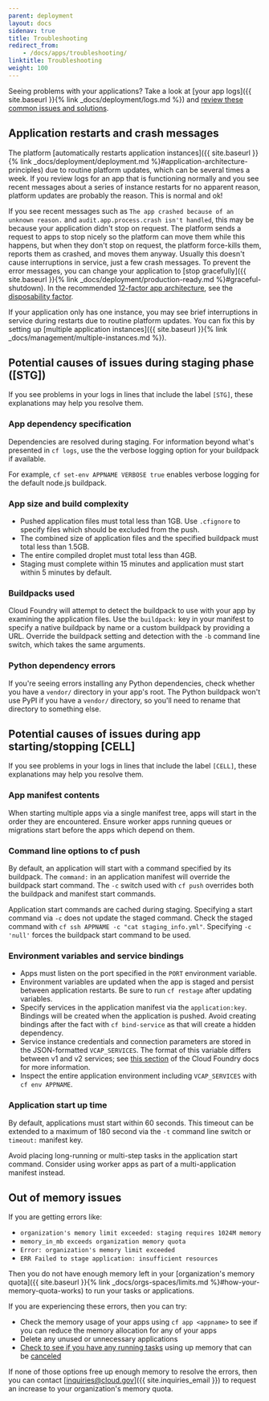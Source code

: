 ```yaml
---
parent: deployment
layout: docs
sidenav: true
title: Troubleshooting
redirect_from:
    - /docs/apps/troubleshooting/
linktitle: Troubleshooting
weight: 100
---
```


Seeing problems with your applications? Take a look at [your app logs]({{ site.baseurl }}{% link _docs/deployment/logs.md %}) and [review these common issues and solutions](https://docs.cloudfoundry.org/devguide/deploy-apps/troubleshoot-app-health.html).

## Application restarts and crash messages

The platform [automatically restarts application instances]({{ site.baseurl }}{% link _docs/deployment/deployment.md %}#application-architecture-principles) due to routine platform updates, which can be several times a week. If you review logs for an app that is functioning normally and you see recent messages about a series of instance restarts for no apparent reason, platform updates are probably the reason. This is normal and ok!

If you see recent messages such as `The app crashed because of an unknown reason.` and `audit.app.process.crash isn't handled`, this may be because your application didn't stop on request. The platform sends a request to apps to stop nicely so the platform can move them while this happens, but when they don't stop on request, the platform force-kills them, reports them as crashed, and moves them anyway. Usually this doesn't cause interruptions in service, just a few crash messages. To prevent the error messages, you can change your application to [stop gracefully]({{ site.baseurl }}{% link _docs/deployment/production-ready.md %}#graceful-shutdown). In the recommended [12-factor app architecture](https://12factor.net/), see the [disposability factor](https://12factor.net/disposability).

If your application only has one instance, you may see brief interruptions in service during restarts due to routine platform updates. You can fix this by setting up [multiple application instances]({{ site.baseurl }}{% link _docs/management/multiple-instances.md %}).

## Potential causes of issues during staging phase ([STG])

If you see problems in your logs in lines that include the label `[STG]`, these explanations may help you resolve them.

### App dependency specification

Dependencies are resolved during staging. For information beyond what's presented in `cf logs`, use the the verbose logging option for your buildpack if available.

For example, `cf set-env APPNAME VERBOSE true` enables verbose logging for the default node.js buildpack.

### App size and build complexity

- Pushed application files must total less than 1GB. Use `.cfignore` to specify files which should be excluded from the push.
- The combined size of application files and the specified buildpack must total less than 1.5GB.
- The entire compiled droplet must total less than 4GB.
- Staging must complete within 15 minutes and application must start within 5 minutes by default.

### Buildpacks used

Cloud Foundry will attempt to detect the buildpack to use with your app by examining the application files. Use the `buildpack:` key in your manifest to specify a native buildpack by name or a custom buildpack by providing a URL. Override the buildpack setting and detection with the `-b` command line switch, which takes the same arguments.

### Python dependency errors

If you're seeing errors installing any Python dependencies, check whether you have a `vendor/` directory in your app's root. The Python buildpack won't use PyPI if you have a `vendor/` directory, so you'll need to rename that directory to something else.

## Potential causes of issues during app starting/stopping [CELL]

If you see problems in your logs in lines that include the label `[CELL]`, these explanations may help you resolve them.

### App manifest contents

When starting multiple apps via a single manifest tree, apps will start in the order they are encountered. Ensure worker apps running queues or migrations start before the apps which depend on them.

### Command line options to cf push

By default, an application will start with a command specified by its buildpack. The `command:` in an application manifest will override the buildpack start command. The `-c` switch used with `cf push` overrides both the buildpack and manifest start commands.

Application start commands are cached during staging. Specifying a start command via `-c` does not update the staged command. Check the staged command with `cf ssh APPNAME -c "cat staging_info.yml"`. Specifying `-c 'null'` forces the buildpack start command to be used.

### Environment variables and service bindings

- Apps must listen on the port specified in the `PORT` environment variable.
- Environment variables are updated when the app is staged and persist between application restarts. Be sure to run `cf restage` after updating variables.
- Specify services in the application manifest via the `application:key`. Bindings will be created when the application is pushed. Avoid creating bindings after the fact with `cf bind-service` as that will create a hidden dependency.
- Service instance credentials and connection parameters are stored in the JSON-formatted `VCAP_SERVICES`. The format of this variable differs between v1 and v2 services; see [this section](http://docs.cloudfoundry.org/devguide/deploy-apps/environment-variable.html#VCAP-SERVICES) of the Cloud Foundry docs for more information.
- Inspect the entire application environment including `VCAP_SERVICES` with `cf env APPNAME`.

### Application start up time

By default, applications must start within 60 seconds. This timeout can be extended to a maximum of 180 second via the `-t` command line switch or `timeout:` manifest key.

Avoid placing long-running or multi-step tasks in the application start command. Consider using worker apps as part of a multi-application manifest instead.

## Out of memory issues

If you are getting errors like:

- `organization's memory limit exceeded: staging requires 1024M memory`
- `memory_in_mb exceeds organization memory quota`
- `Error: organization's memory limit exceeded`
- `ERR Failed to stage application: insufficient resources`

Then you do not have enough memory left in your [organization's memory quota]({{ site.baseurl }}{% link _docs/orgs-spaces/limits.md %}#how-your-memory-quota-works) to run your tasks or applications.

If you are experiencing these errors, then you can try:

- Check the memory usage of your apps using `cf app <appname>` to see if you can reduce the memory allocation for any of your apps
- Delete any unused or unnecessary applications
- [Check to see if you have any running tasks](https://docs.cloudfoundry.org/devguide/using-tasks.html#list-tasks) using up memory that can be [canceled](https://docs.cloudfoundry.org/devguide/using-tasks.html#cancel-task)

If none of those options free up enough memory to resolve the errors, then you can contact [inquiries@cloud.gov]({{ site.inquiries_email }}) to request an increase to your organization's memory quota.
